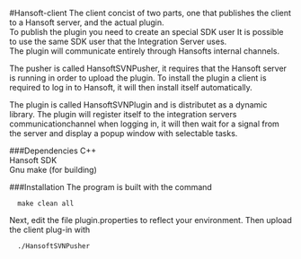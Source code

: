 #Hansoft-client
The client concist of two parts, one that publishes the client to a Hansoft server, and the actual plugin.  
To publish the plugin you need to create an special SDK user It is possible to use the same SDK user that the Integration Server uses.  
The plugin will communicate entirely through Hansofts internal channels.

The pusher is called HansoftSVNPusher, it requires that the Hansoft server is running in order to upload the plugin. To install the plugin a client is required to log in to Hansoft, it will then install itself automatically.

The plugin is called HansoftSVNPlugin and is distributet as a dynamic library. The plugin will register itself to the integration servers communicationchannel when logging in, it will then wait for a signal from the server and display a popup window with selectable tasks. 

###Dependencies
C++  
Hansoft SDK  
Gnu make (for building)

###Installation
The program is built with the command 
```shell
  make clean all
```
Next, edit the file plugin.properties to reflect your environment.
Then upload the client plug-in with
```shell
  ./HansoftSVNPusher
```
